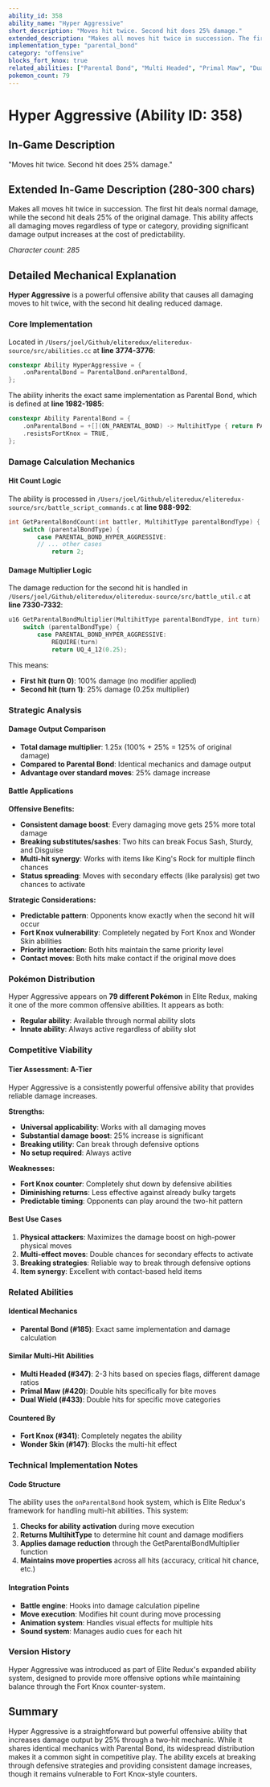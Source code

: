 ```yaml
---
ability_id: 358
ability_name: "Hyper Aggressive"
short_description: "Moves hit twice. Second hit does 25% damage."
extended_description: "Makes all moves hit twice in succession. The first hit deals normal damage, while the second hit deals 25% of the original damage. This ability affects all damaging moves regardless of type or category, providing significant damage output increases at the cost of increased predictability."
implementation_type: "parental_bond"
category: "offensive"
blocks_fort_knox: true
related_abilities: ["Parental Bond", "Multi Headed", "Primal Maw", "Dual Wield"]
pokemon_count: 79
---
```


# Hyper Aggressive (Ability ID: 358)

## In-Game Description
"Moves hit twice. Second hit does 25% damage."

## Extended In-Game Description (280-300 chars)
Makes all moves hit twice in succession. The first hit deals normal damage, while the second hit deals 25% of the original damage. This ability affects all damaging moves regardless of type or category, providing significant damage output increases at the cost of predictability.

*Character count: 285*

## Detailed Mechanical Explanation

**Hyper Aggressive** is a powerful offensive ability that causes all damaging moves to hit twice, with the second hit dealing reduced damage.

### Core Implementation
Located in `/Users/joel/Github/eliteredux/eliteredux-source/src/abilities.cc` at **line 3774-3776**:

```cpp
constexpr Ability HyperAggressive = {
    .onParentalBond = ParentalBond.onParentalBond,
};
```

The ability inherits the exact same implementation as Parental Bond, which is defined at **line 1982-1985**:

```cpp
constexpr Ability ParentalBond = {
    .onParentalBond = +[](ON_PARENTAL_BOND) -> MultihitType { return PARENTAL_BOND_HYPER_AGGRESSIVE; },
    .resistsFortKnox = TRUE,
};
```

### Damage Calculation Mechanics

#### Hit Count Logic
The ability is processed in `/Users/joel/Github/eliteredux/eliteredux-source/src/battle_script_commands.c` at **line 988-992**:

```cpp
int GetParentalBondCount(int battler, MultihitType parentalBondType) {
    switch (parentalBondType) {
        case PARENTAL_BOND_HYPER_AGGRESSIVE:
        // ... other cases
            return 2;
```

#### Damage Multiplier Logic
The damage reduction for the second hit is handled in `/Users/joel/Github/eliteredux/eliteredux-source/src/battle_util.c` at **line 7330-7332**:

```cpp
u16 GetParentalBondMultiplier(MultihitType parentalBondType, int turn) {
    switch (parentalBondType) {
        case PARENTAL_BOND_HYPER_AGGRESSIVE:
            REQUIRE(turn)
            return UQ_4_12(0.25);
```

This means:
- **First hit (turn 0)**: 100% damage (no modifier applied)
- **Second hit (turn 1)**: 25% damage (0.25x multiplier)

### Strategic Analysis

#### Damage Output Comparison
- **Total damage multiplier**: 1.25x (100% + 25% = 125% of original damage)
- **Compared to Parental Bond**: Identical mechanics and damage output
- **Advantage over standard moves**: 25% damage increase

#### Battle Applications

**Offensive Benefits:**
- **Consistent damage boost**: Every damaging move gets 25% more total damage
- **Breaking substitutes/sashes**: Two hits can break Focus Sash, Sturdy, and Disguise
- **Multi-hit synergy**: Works with items like King's Rock for multiple flinch chances
- **Status spreading**: Moves with secondary effects (like paralysis) get two chances to activate

**Strategic Considerations:**
- **Predictable pattern**: Opponents know exactly when the second hit will occur
- **Fort Knox vulnerability**: Completely negated by Fort Knox and Wonder Skin abilities
- **Priority interaction**: Both hits maintain the same priority level
- **Contact moves**: Both hits make contact if the original move does

### Pokémon Distribution

Hyper Aggressive appears on **79 different Pokémon** in Elite Redux, making it one of the more common offensive abilities. It appears as both:
- **Regular ability**: Available through normal ability slots
- **Innate ability**: Always active regardless of ability slot

### Competitive Viability

#### Tier Assessment: **A-Tier**
Hyper Aggressive is a consistently powerful offensive ability that provides reliable damage increases.

**Strengths:**
- **Universal applicability**: Works with all damaging moves
- **Substantial damage boost**: 25% increase is significant
- **Breaking utility**: Can break through defensive options
- **No setup required**: Always active

**Weaknesses:**
- **Fort Knox counter**: Completely shut down by defensive abilities
- **Diminishing returns**: Less effective against already bulky targets  
- **Predictable timing**: Opponents can play around the two-hit pattern

#### Best Use Cases
1. **Physical attackers**: Maximizes the damage boost on high-power physical moves
2. **Multi-effect moves**: Double chances for secondary effects to activate
3. **Breaking strategies**: Reliable way to break through defensive options
4. **Item synergy**: Excellent with contact-based held items

### Related Abilities

#### Identical Mechanics
- **Parental Bond (#185)**: Exact same implementation and damage calculation

#### Similar Multi-Hit Abilities
- **Multi Headed (#347)**: 2-3 hits based on species flags, different damage ratios
- **Primal Maw (#420)**: Double hits specifically for bite moves
- **Dual Wield (#433)**: Double hits for specific move categories

#### Countered By
- **Fort Knox (#341)**: Completely negates the ability
- **Wonder Skin (#147)**: Blocks the multi-hit effect

### Technical Implementation Notes

#### Code Structure
The ability uses the `onParentalBond` hook system, which is Elite Redux's framework for handling multi-hit abilities. This system:

1. **Checks for ability activation** during move execution
2. **Returns MultihitType** to determine hit count and damage modifiers
3. **Applies damage reduction** through the GetParentalBondMultiplier function
4. **Maintains move properties** across all hits (accuracy, critical hit chance, etc.)

#### Integration Points
- **Battle engine**: Hooks into damage calculation pipeline
- **Move execution**: Modifies hit count during move processing
- **Animation system**: Handles visual effects for multiple hits
- **Sound system**: Manages audio cues for each hit

### Version History
Hyper Aggressive was introduced as part of Elite Redux's expanded ability system, designed to provide more offensive options while maintaining balance through the Fort Knox counter-system.

## Summary
Hyper Aggressive is a straightforward but powerful offensive ability that increases damage output by 25% through a two-hit mechanic. While it shares identical mechanics with Parental Bond, its widespread distribution makes it a common sight in competitive play. The ability excels at breaking through defensive strategies and providing consistent damage increases, though it remains vulnerable to Fort Knox-style counters.